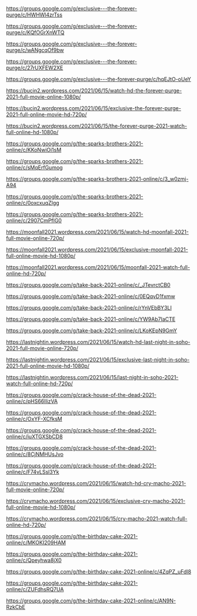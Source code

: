 <p><a href="https://groups.google.com/g/exclusive---the-forever-purge/c/HWHWl4zrTss">https://groups.google.com/g/exclusive---the-forever-purge/c/HWHWl4zrTss</a></p>
<p><a href="https://groups.google.com/g/exclusive---the-forever-purge/c/KQfOGrXnWTQ">https://groups.google.com/g/exclusive---the-forever-purge/c/KQfOGrXnWTQ</a></p>
<p><a href="https://groups.google.com/g/exclusive---the-forever-purge/c/wANgcqOf9bw">https://groups.google.com/g/exclusive---the-forever-purge/c/wANgcqOf9bw</a></p>
<p><a href="https://groups.google.com/g/exclusive---the-forever-purge/c/27rUXFEW2XE">https://groups.google.com/g/exclusive---the-forever-purge/c/27rUXFEW2XE</a></p>
<p><a href="https://groups.google.com/g/exclusive---the-forever-purge/c/hqEJtO-oUeY">https://groups.google.com/g/exclusive---the-forever-purge/c/hqEJtO-oUeY</a></p>
<p><a href="https://bucin2.wordpress.com/2021/06/15/watch-hd-the-forever-purge-2021-full-movie-online-1080p/">https://bucin2.wordpress.com/2021/06/15/watch-hd-the-forever-purge-2021-full-movie-online-1080p/</a></p>
<p><a href="https://bucin2.wordpress.com/2021/06/15/exclusive-the-forever-purge-2021-full-online-movie-hd-720p/">https://bucin2.wordpress.com/2021/06/15/exclusive-the-forever-purge-2021-full-online-movie-hd-720p/</a></p>
<p><a href="https://bucin2.wordpress.com/2021/06/15/the-forever-purge-2021-watch-full-online-hd-1080p/">https://bucin2.wordpress.com/2021/06/15/the-forever-purge-2021-watch-full-online-hd-1080p/</a></p>
<p><a href="https://groups.google.com/g/the-sparks-brothers-2021-online/c/KKoNwiOi1sM">https://groups.google.com/g/the-sparks-brothers-2021-online/c/KKoNwiOi1sM</a></p>
<p><a href="https://groups.google.com/g/the-sparks-brothers-2021-online/c/sMqErfGumog">https://groups.google.com/g/the-sparks-brothers-2021-online/c/sMqErfGumog</a></p>
<p><a href="https://groups.google.com/g/the-sparks-brothers-2021-online/c/3_w0zmj-A94">https://groups.google.com/g/the-sparks-brothers-2021-online/c/3_w0zmj-A94</a></p>
<p><a href="https://groups.google.com/g/the-sparks-brothers-2021-online/c/0oxcxuqZIgg">https://groups.google.com/g/the-sparks-brothers-2021-online/c/0oxcxuqZIgg</a></p>
<p><a href="https://groups.google.com/g/the-sparks-brothers-2021-online/c/2907CmPflG0">https://groups.google.com/g/the-sparks-brothers-2021-online/c/2907CmPflG0</a></p>
<p><a href="https://moonfall2021.wordpress.com/2021/06/15/watch-hd-moonfall-2021-full-movie-online-720p/">https://moonfall2021.wordpress.com/2021/06/15/watch-hd-moonfall-2021-full-movie-online-720p/</a></p>
<p><a href="https://moonfall2021.wordpress.com/2021/06/15/exclusive-moonfall-2021-full-online-movie-hd-1080p/">https://moonfall2021.wordpress.com/2021/06/15/exclusive-moonfall-2021-full-online-movie-hd-1080p/</a></p>
<p><a href="https://moonfall2021.wordpress.com/2021/06/15/moonfall-2021-watch-full-online-hd-720p/">https://moonfall2021.wordpress.com/2021/06/15/moonfall-2021-watch-full-online-hd-720p/</a></p>
<p><a href="https://groups.google.com/g/take-back-2021-online/c/_JTevrctCB0">https://groups.google.com/g/take-back-2021-online/c/_JTevrctCB0</a></p>
<p><a href="https://groups.google.com/g/take-back-2021-online/c/0EQqvD1fxmw">https://groups.google.com/g/take-back-2021-online/c/0EQqvD1fxmw</a></p>
<p><a href="https://groups.google.com/g/take-back-2021-online/c/rYnVEbBY3LI">https://groups.google.com/g/take-back-2021-online/c/rYnVEbBY3LI</a></p>
<p><a href="https://groups.google.com/g/take-back-2021-online/c/YW9Ab7IaCTE">https://groups.google.com/g/take-back-2021-online/c/YW9Ab7IaCTE</a></p>
<p><a href="https://groups.google.com/g/take-back-2021-online/c/LKoKEpN9GmY">https://groups.google.com/g/take-back-2021-online/c/LKoKEpN9GmY</a></p>
<p><a href="https://lastnightin.wordpress.com/2021/06/15/watch-hd-last-night-in-soho-2021-full-movie-online-720p/">https://lastnightin.wordpress.com/2021/06/15/watch-hd-last-night-in-soho-2021-full-movie-online-720p/</a></p>
<p><a href="https://lastnightin.wordpress.com/2021/06/15/exclusive-last-night-in-soho-2021-full-online-movie-hd-1080p/">https://lastnightin.wordpress.com/2021/06/15/exclusive-last-night-in-soho-2021-full-online-movie-hd-1080p/</a></p>
<p><a href="https://lastnightin.wordpress.com/2021/06/15/last-night-in-soho-2021-watch-full-online-hd-720p/">https://lastnightin.wordpress.com/2021/06/15/last-night-in-soho-2021-watch-full-online-hd-720p/</a></p>
<p><a href="https://groups.google.com/g/crack-house-of-the-dead-2021-online/c/pHS66lIizVA">https://groups.google.com/g/crack-house-of-the-dead-2021-online/c/pHS66lIizVA</a></p>
<p><a href="https://groups.google.com/g/crack-house-of-the-dead-2021-online/c/OxYF-XCfksM">https://groups.google.com/g/crack-house-of-the-dead-2021-online/c/OxYF-XCfksM</a></p>
<p><a href="https://groups.google.com/g/crack-house-of-the-dead-2021-online/c/iuXTGXSbCD8">https://groups.google.com/g/crack-house-of-the-dead-2021-online/c/iuXTGXSbCD8</a></p>
<p><a href="https://groups.google.com/g/crack-house-of-the-dead-2021-online/c/8CjNMHUsJvo">https://groups.google.com/g/crack-house-of-the-dead-2021-online/c/8CjNMHUsJvo</a></p>
<p><a href="https://groups.google.com/g/crack-house-of-the-dead-2021-online/c/F74vLSsl3Yk">https://groups.google.com/g/crack-house-of-the-dead-2021-online/c/F74vLSsl3Yk</a></p>
<p><a href="https://crymacho.wordpress.com/2021/06/15/watch-hd-cry-macho-2021-full-movie-online-720p/">https://crymacho.wordpress.com/2021/06/15/watch-hd-cry-macho-2021-full-movie-online-720p/</a></p>
<p><a href="https://crymacho.wordpress.com/2021/06/15/exclusive-cry-macho-2021-full-online-movie-hd-1080p/">https://crymacho.wordpress.com/2021/06/15/exclusive-cry-macho-2021-full-online-movie-hd-1080p/</a></p>
<p><a href="https://crymacho.wordpress.com/2021/06/15/cry-macho-2021-watch-full-online-hd-720p/">https://crymacho.wordpress.com/2021/06/15/cry-macho-2021-watch-full-online-hd-720p/</a></p>
<p><a href="https://groups.google.com/g/the-birthday-cake-2021-online/c/MKOKI209HAM">https://groups.google.com/g/the-birthday-cake-2021-online/c/MKOKI209HAM</a></p>
<p><a href="https://groups.google.com/g/the-birthday-cake-2021-online/c/Qpeyhwa8jX0">https://groups.google.com/g/the-birthday-cake-2021-online/c/Qpeyhwa8jX0</a></p>
<p><a href="https://groups.google.com/g/the-birthday-cake-2021-online/c/4ZqPZ_uFdl8">https://groups.google.com/g/the-birthday-cake-2021-online/c/4ZqPZ_uFdl8</a></p>
<p><a href="https://groups.google.com/g/the-birthday-cake-2021-online/c/ZUFdhsRQ7UA">https://groups.google.com/g/the-birthday-cake-2021-online/c/ZUFdhsRQ7UA</a></p>
<p><a href="https://groups.google.com/g/the-birthday-cake-2021-online/c/AN9N-RzkCbE">https://groups.google.com/g/the-birthday-cake-2021-online/c/AN9N-RzkCbE</a></p>
